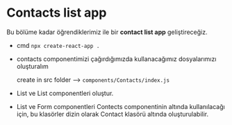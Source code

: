 # Contacts list app

Bu bölüme kadar öğrendiklerimiz ile bir **contact list app** geliştireceğiz.

* cmd ```npx create-react-app .```


* contacts componentimizi çağırdığımızda kullanacağımız dosyalarımızı oluşturalım

  create in src folder --> ```components/Contacts/index.js```

* List ve List componentleri oluştur.

* List ve Form componentleri Contects componentinin altında kullanılacağı için, bu klasörler dizin olarak Contact klasörü altında oluşturulabilir. 



